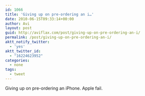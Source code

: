 ```yaml
---
id: 1066
title: 'Giving up on pre-ordering an i…'
date: 2010-06-15T09:33:14+00:00
author: Avi
layout: post
guid: http://aviflax.com/post/giving-up-on-pre-ordering-an-i/
permalink: /post/giving-up-on-pre-ordering-an-i/
aktt_notify_twitter:
  - 'yes'
aktt_twitter_id:
  - "16224623952"
categories:
  - none
tags:
  - tweet
---
```

Giving up on pre-ordering an iPhone. Apple fail.